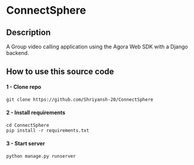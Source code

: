 # ConnectSphere

## Description 
A Group video calling application using the Agora Web SDK with a Django backend.

##  How to use this source code

#### 1 - Clone repo
```
git clone https://github.com/Shriyansh-20/ConnectSphere
```

#### 2 - Install requirements
```
cd ConnectSphere
pip install -r requirements.txt
```


#### 3 - Start server
```
python manage.py runserver
```


